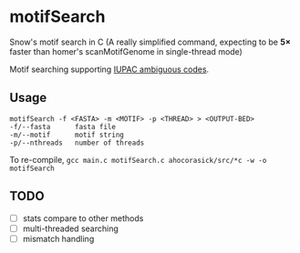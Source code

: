 # motifSearch
Snow's motif search in C (A really simplified command, expecting to be **5×** faster than homer's scanMotifGenome in single-thread mode)


Motif searching supporting [IUPAC ambiguous codes](https://droog.gs.washington.edu/mdecode/images/iupac.html).


## Usage 

 ```
 motifSearch -f <FASTA> -m <MOTIF> -p <THREAD> > <OUTPUT-BED>
-f/--fasta      fasta file
-m/--motif      motif string
-p/--nthreads   number of threads
```

To re-compile, `gcc main.c motifSearch.c ahocorasick/src/*c -w -o motifSearch`

## TODO

- [ ] stats compare to other methods
- [ ] multi-threaded searching
- [ ] mismatch handling
